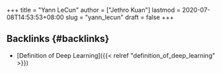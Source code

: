 +++
title = "Yann LeCun"
author = ["Jethro Kuan"]
lastmod = 2020-07-08T14:53:53+08:00
slug = "yann_lecun"
draft = false
+++

## Backlinks {#backlinks}

- [Definition of Deep Learning]({{< relref "definition_of_deep_learning" >}})
